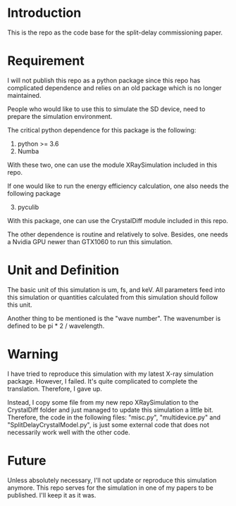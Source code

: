# Introduction
This is the repo as the code base for the split-delay commissioning paper. 

# Requirement
I will not publish this repo as a python package since
this repo has complicated dependence and relies on an old package 
which is no longer maintained.

People who would like to use this to simulate the SD device,
need to prepare the simulation environment.

The critical python dependence for this package is the following:

1. python >= 3.6
2. Numba

With these two, one can use the module XRaySimulation included in this repo.

If one would like to run the energy efficiency calculation,
one also needs the following package

3. pyculib

With this package, one can use the CrystalDiff module included in this repo. 

The other dependence is routine and relatively to solve.
Besides, one needs a Nvidia GPU newer than GTX1060 to run this simulation.

# Unit and Definition
The basic unit of this simulation is um, fs, and keV. 
All parameters feed into this simulation or quantities calculated
from this simulation should follow this unit.

Another thing to be mentioned is the "wave number". The wavenumber is defined to be
    pi * 2 / wavelength.

# Warning
I have tried to reproduce this simulation with my latest X-ray simulation
package. However, I failed. It's quite complicated to complete the translation.
Therefore, I gave up.

Instead, I copy some file from my new repo XRaySimulation to the CrystalDiff folder
and just managed to update this simulation a little bit. Therefore, the code in the 
following files: "misc.py", "multidevice.py"
and "SplitDelayCrystalModel.py",
is just some external code that does not necessarily work well with the other code.

# Future
Unless absolutely necessary, I'll not update or reproduce
this simulation anymore.
This repo serves for the simulation in one of my papers to be published.
I'll keep it as it was.
